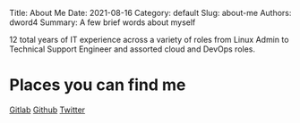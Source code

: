 Title: About Me
Date: 2021-08-16
Category: default
Slug: about-me
Authors: dword4
Summary: A few brief words about myself

12 total years of IT experience across a variety of roles from Linux Admin to Technical Support Engineer and assorted cloud and DevOps roles.

# Places you can find me

[Gitlab](https://gitlab.com/dword4)
[Github](https://github.com/dword4)
[Twitter](https://twitter.com/dw0rd4)
